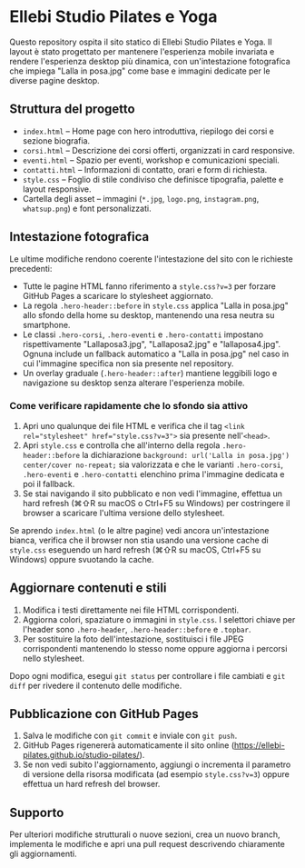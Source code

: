 # Ellebi Studio Pilates e Yoga

Questo repository ospita il sito statico di Ellebi Studio Pilates e Yoga. Il layout è stato progettato per mantenere l'esperienza mobile invariata e rendere l'esperienza desktop più dinamica, con un'intestazione fotografica che impiega "Lalla in posa.jpg" come base e immagini dedicate per le diverse pagine desktop.

## Struttura del progetto

- `index.html` – Home page con hero introduttiva, riepilogo dei corsi e sezione biografia.
- `corsi.html` – Descrizione dei corsi offerti, organizzati in card responsive.
- `eventi.html` – Spazio per eventi, workshop e comunicazioni speciali.
- `contatti.html` – Informazioni di contatto, orari e form di richiesta.
- `style.css` – Foglio di stile condiviso che definisce tipografia, palette e layout responsive.
- Cartella degli asset – immagini (`*.jpg`, `logo.png`, `instagram.png`, `whatsup.png`) e font personalizzati.

## Intestazione fotografica

Le ultime modifiche rendono coerente l'intestazione del sito con le richieste precedenti:

- Tutte le pagine HTML fanno riferimento a `style.css?v=3` per forzare GitHub Pages a scaricare lo stylesheet aggiornato.
- La regola `.hero-header::before` in `style.css` applica "Lalla in posa.jpg" allo sfondo della home su desktop, mantenendo una resa neutra su smartphone.
- Le classi `.hero-corsi`, `.hero-eventi` e `.hero-contatti` impostano rispettivamente "Lallaposa3.jpg", "Lallaposa2.jpg" e "lallaposa4.jpg". Ognuna include un fallback automatico a "Lalla in posa.jpg" nel caso in cui l'immagine specifica non sia presente nel repository.
- Un overlay graduale (`.hero-header::after`) mantiene leggibili logo e navigazione su desktop senza alterare l'esperienza mobile.

### Come verificare rapidamente che lo sfondo sia attivo

1. Apri uno qualunque dei file HTML e verifica che il tag `<link rel="stylesheet" href="style.css?v=3">` sia presente nell'`<head>`.
2. Apri `style.css` e controlla che all'interno della regola `.hero-header::before` la dichiarazione `background: url('Lalla in posa.jpg') center/cover no-repeat;` sia valorizzata e che le varianti `.hero-corsi`, `.hero-eventi` e `.hero-contatti` elenchino prima l'immagine dedicata e poi il fallback.
3. Se stai navigando il sito pubblicato e non vedi l'immagine, effettua un hard refresh (⌘⇧R su macOS o Ctrl+F5 su Windows) per costringere il browser a scaricare l'ultima versione dello stylesheet.

Se aprendo `index.html` (o le altre pagine) vedi ancora un'intestazione bianca, verifica che il browser non stia usando una versione cache di `style.css` eseguendo un hard refresh (⌘⇧R su macOS, Ctrl+F5 su Windows) oppure svuotando la cache.

## Aggiornare contenuti e stili

1. Modifica i testi direttamente nei file HTML corrispondenti.
2. Aggiorna colori, spaziature o immagini in `style.css`. I selettori chiave per l'header sono `.hero-header`, `.hero-header::before` e `.topbar`.
3. Per sostituire la foto dell'intestazione, sostituisci i file JPEG corrispondenti mantenendo lo stesso nome oppure aggiorna i percorsi nello stylesheet.

Dopo ogni modifica, esegui `git status` per controllare i file cambiati e `git diff` per rivedere il contenuto delle modifiche.

## Pubblicazione con GitHub Pages

1. Salva le modifiche con `git commit` e inviale con `git push`.
2. GitHub Pages rigenererà automaticamente il sito online (https://ellebi-pilates.github.io/studio-pilates/).
3. Se non vedi subito l'aggiornamento, aggiungi o incrementa il parametro di versione della risorsa modificata (ad esempio `style.css?v=3`) oppure effettua un hard refresh del browser.

## Supporto

Per ulteriori modifiche strutturali o nuove sezioni, crea un nuovo branch, implementa le modifiche e apri una pull request descrivendo chiaramente gli aggiornamenti.
